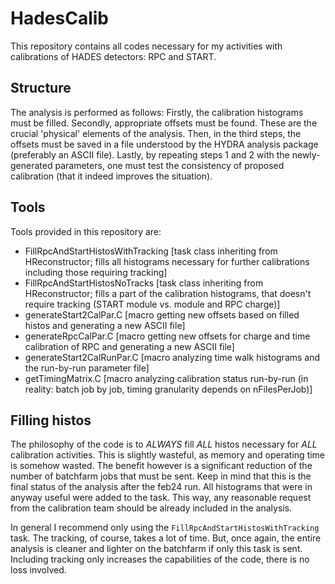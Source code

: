 # HadesCalib
This repository contains all codes necessary for my activities with calibrations of HADES detectors: RPC and START. 
## Structure
The analysis is performed as follows: Firstly, the calibration histograms must be filled. Secondly, appropriate offsets must be found. These are the crucial 'physical' elements of the analysis. Then, in the third steps, the offsets must be saved in a file understood by the HYDRA analysis package (preferably an ASCII file). Lastly, by repeating steps 1 and 2 with the newly-generated parameters, one must test the consistency of proposed calibration (that it indeed improves the situation). 
## Tools
Tools provided in this repository are:
 - FillRpcAndStartHistosWithTracking [task class inheriting from HReconstructor; fills all histograms necessary for further calibrations including those requiring tracking]
 - FillRpcAndStartHistosNoTracks [task class inheriting from HReconstructor; fills a part of the calibration histograms, that doesn't require tracking (START module vs. module and RPC charge)]
 - generateStart2CalPar.C [macro getting new offsets based on filled histos and generating a new ASCII file]
 - generateRpcCalPar.C [macro getting new offsets for charge and time calibration of RPC and generating a new ASCII file]
 - generateStart2CalRunPar.C [macro analyzing time walk histograms and the run-by-run parameter file]
 - getTimingMatrix.C [macro analyzing calibration status run-by-run (in reality: batch job by job, timing granularity depends on nFilesPerJob)]
## Filling histos
The philosophy of the code is to _ALWAYS_ fill _ALL_ histos necessary for _ALL_ calibration activities. This is slightly wasteful, as memory and operating time is somehow wasted. The benefit however is a significant reduction of the number of batchfarm jobs that must be sent. Keep in mind that this is the final status of the analysis after the feb24 run. All histograms that were in anyway useful were added to the task. This way, any reasonable request from the calibration team should be already included in the analysis. 

In general I recommend only using the `FillRpcAndStartHistosWithTracking` task. The tracking, of course, takes a lot of time. But, once again, the entire analysis is cleaner and lighter on the batchfarm if only this task is sent. Including tracking only increases the capabilities of the code, there is no loss involved. 
